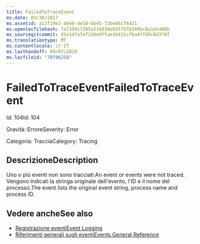 ```yaml
---
title: FailedToTraceEvent
ms.date: 03/30/2017
ms.assetid: a13f19e3-a6e0-4e58-bb45-73bed6cf4421
ms.openlocfilehash: 7a7359c7205a216830e6557d78340bc8a1de480b
ms.sourcegitcommit: d2e1dfa7ef2d4e9ffae3d431cf6a4ffd9c8d378f
ms.translationtype: MT
ms.contentlocale: it-IT
ms.lasthandoff: 09/07/2019
ms.locfileid: "70796258"
---
```

# <a name="failedtotraceevent"></a><span data-ttu-id="aa29e-102">FailedToTraceEvent</span><span class="sxs-lookup"><span data-stu-id="aa29e-102">FailedToTraceEvent</span></span>
<span data-ttu-id="aa29e-103">Id: 104</span><span class="sxs-lookup"><span data-stu-id="aa29e-103">Id: 104</span></span>  
  
 <span data-ttu-id="aa29e-104">Gravità: Errore</span><span class="sxs-lookup"><span data-stu-id="aa29e-104">Severity: Error</span></span>  
  
 <span data-ttu-id="aa29e-105">Categoria: Traccia</span><span class="sxs-lookup"><span data-stu-id="aa29e-105">Category: Tracing</span></span>  
  
## <a name="description"></a><span data-ttu-id="aa29e-106">Descrizione</span><span class="sxs-lookup"><span data-stu-id="aa29e-106">Description</span></span>  
 <span data-ttu-id="aa29e-107">Uno o più eventi non sono tracciati.</span><span class="sxs-lookup"><span data-stu-id="aa29e-107">An event or events were not traced.</span></span> <span data-ttu-id="aa29e-108">Vengono indicati la stringa originale dell'evento, l'ID e il nome del processo.</span><span class="sxs-lookup"><span data-stu-id="aa29e-108">The event lists the original event string, process name and process ID.</span></span>  
  
## <a name="see-also"></a><span data-ttu-id="aa29e-109">Vedere anche</span><span class="sxs-lookup"><span data-stu-id="aa29e-109">See also</span></span>

- [<span data-ttu-id="aa29e-110">Registrazione eventi</span><span class="sxs-lookup"><span data-stu-id="aa29e-110">Event Logging</span></span>](index.md)
- [<span data-ttu-id="aa29e-111">Riferimenti generali sugli eventi</span><span class="sxs-lookup"><span data-stu-id="aa29e-111">Events General Reference</span></span>](events-general-reference.md)
